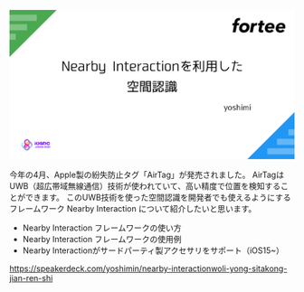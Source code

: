 ![image](title.png)

今年の4月、Apple製の紛失防止タグ「AirTag」が発売されました。
AirTagはUWB（超広帯域無線通信）技術が使われていて、高い精度で位置を検知することができます。
このUWB技術を使った空間認識を開発者でも使えるようにするフレームワーク Nearby Interaction について紹介したいと思います。

* Nearby Interaction フレームワークの使い方
* Nearby Interaction フレームワークの使用例
* Nearby Interactionがサードパーティ製アクセサリをサポート（iOS15~）

https://speakerdeck.com/yoshimin/nearby-interactionwoli-yong-sitakong-jian-ren-shi
